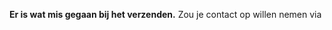 **Er is wat mis gegaan bij het verzenden.**
Zou je contact op willen nemen via <span id="email"></span>